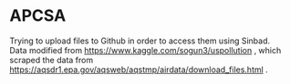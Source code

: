 # APCSA
Trying to upload files to Github in order to access them using Sinbad. <br />
Data modified from https://www.kaggle.com/sogun3/uspollution , 
which scraped the data from https://aqsdr1.epa.gov/aqsweb/aqstmp/airdata/download_files.html .
